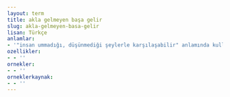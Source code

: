 ```yaml
---
layout: term
title: akla gelmeyen başa gelir
slug: akla-gelmeyen-basa-gelir
lisan: Türkçe
anlamlar:
- '"insan ummadığı, düşünmediği şeylerle karşılaşabilir" anlamında kullanılan bir söz'
ozellikler:
- - ''
ornekler:
- - ''
orneklerkaynak:
- - ''
---
```

